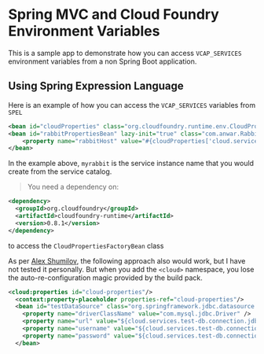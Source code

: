 # Spring MVC and Cloud Foundry Environment Variables

This is a sample app to demonstrate how you can access `VCAP_SERVICES` environment variables from a non Spring Boot application.

## Using Spring Expression Language

Here is an example of how you can access the `VCAP_SERVICES` variables from `SPEL`

```xml
<bean id="cloudProperties" class="org.cloudfoundry.runtime.env.CloudPropertiesFactoryBean"/>
<bean id="rabbitPropertiesBean" lazy-init="true" class="com.anwar.RabbitPropertiesBean">
    <property name="rabbitHost" value="#{cloudProperties['cloud.services.myrabbit.connection.hostname']}"/>
</bean>
```

In the example above, `myrabbit` is the service instance name that you would create from the service catalog.

> You need a dependency on:

```xml
<dependency>
  <groupId>org.cloudfoundry</groupId>
  <artifactId>cloudfoundry-runtime</artifactId>
  <version>0.8.1</version>
</dependency>
```


to access the `CloudPropertiesFactoryBean` class

As per [Alex Shumilov](https://github.com/poprygun), the following approach also would work, but I have not tested it personally. But when you add the `<cloud>` namespace, you lose the auto-re-configuration magic provided by the build pack.

```xml
<cloud:properties id="cloud-properties"/>
  <context:property-placeholder properties-ref="cloud-properties"/>
  <bean id="testDataSource" class="org.springframework.jdbc.datasource.DriverManagerDataSource">
    <property name="driverClassName" value="com.mysql.jdbc.Driver" />
    <property name="url" value="${cloud.services.test-db.connection.jdbcUrl}" />
    <property name="username" value="${cloud.services.test-db.connection.username}"/>
    <property name="password" value="${cloud.services.test-db.connection.password}"/>
  </bean>
```  
